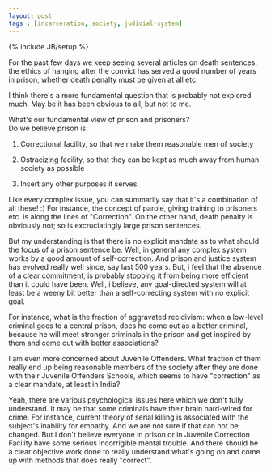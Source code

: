 ```yaml
---  
layout: post  
tags : [incarceration, society, judicial-system]  
---  
```

{% include JB/setup %}  
  
For the past few days we keep seeing several articles on death sentences: the ethics of hanging after the convict has served a good number of years in prison, whether death penalty must be given at all etc.  
  
I think there's a more fundamental question that is probably not explored much. May be it has been obvious to all, but not to me.  
  
What's our fundamental view of prison and prisoners?  
Do we believe prison is:  
  
1. Correctional facility, so that we make them reasonable men of society  
  
2. Ostracizing facility, so that they can be kept as much away from human society as possible  
  
3. Insert any other purposes it serves.  
  
Like every complex issue, you can summarily say that it's a combination of all these! :) For instance, the concept of parole, giving training to prisoners etc. is along the lines of "Correction". On the other hand, death penalty is obviously not; so is excruciatingly large prison sentences.  
  
But my understanding is that there is no explicit mandate as to what should the focus of a prison sentence be. Well, in general any complex system works by a good amount of self-correction. And prison and justice system has evolved really well since, say last 500 years. But, i feel that the absence of a clear commitment, is probably stopping it from being more efficient than it could have been. Well, i believe, any goal-directed system will at least be a weeny bit better than a self-correcting system with no explicit goal.  
  
For instance, what is the fraction of aggravated recidivism: when a low-level criminal goes to a central prison, does he come out as a better criminal, because he will meet stronger criminals in the prison and get inspired by them and come out with better associations?   
  
I am even more concerned about Juvenile Offenders. What fraction of them really end up being reasonable members of the society after they are done with their Juvenile Offenders Schools, which seems to have "correction" as a clear mandate, at least in India?  
  
Yeah, there are various psychological issues here which we don't fully understand. It may be that some criminals have their brain hard-wired for crime. For instance, current theory of serial killing is associated with the subject's inability for empathy. And we are not sure if that can not be changed. But I don't believe everyone in prison or in Juvenile Correction Facility have some serious incorrigible mental trouble. And there should be a clear objective work done to really understand what's going on and come up with methods that does really "correct".  
